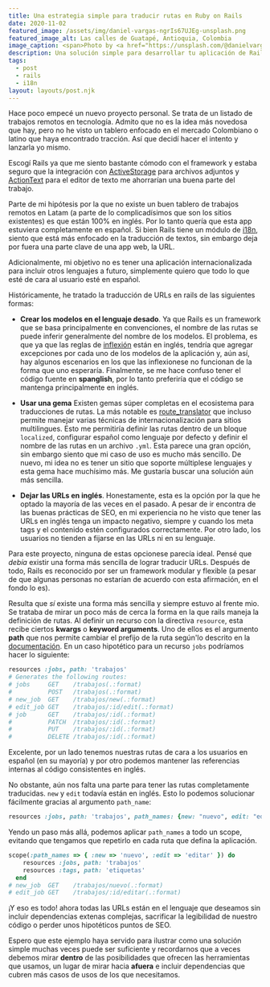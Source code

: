 ```yaml
---
title: Una estrategia simple para traducir rutas en Ruby on Rails
date: 2020-11-02
featured_image: /assets/img/daniel-vargas-ngrIs67UJEg-unsplash.png
featured_image_alt: Las calles de Guatapé, Antioquia, Colombia
image_caption: <span>Photo by <a href="https://unsplash.com/@danielvargas?utm_source=unsplash&amp;utm_medium=referral&amp;utm_content=creditCopyText">Daniel Vargas</a> on <a href="https://unsplash.com/s/photos/colombia?utm_source=unsplash&amp;utm_medium=referral&amp;utm_content=creditCopyText">Unsplash</a></span>
description: Una solución simple para desarrollar tu aplicación de Rails en un lenguaje primario distinto al inglés y mantener las convenciones del framework. Sin gemas, ni complicaciones. Únicamente es necesario aprovechar los features que nos provee Rails.
tags:
  - post
  - rails
  - i18n
layout: layouts/post.njk
---
```


Hace poco empecé un nuevo proyecto personal. Se trata de un listado de trabajos remotos en tecnología. Admito que no es la idea más novedosa que hay, pero no he visto un tablero enfocado en el mercado Colombiano o latino que haya encontrado tracción. Así que decidí hacer el intento y lanzarla yo mismo.

Escogí Rails ya que me siento bastante cómodo con el framework y estaba seguro que la integración con [ActiveStorage](https://edgeguides.rubyonrails.org/active_storage_overview.html) para archivos adjuntos y [ActionText](https://edgeguides.rubyonrails.org/action_text_overview.html) para el editor de texto me ahorrarían una buena parte del trabajo.

Parte de mi hipótesis por la que no existe un buen tablero de trabajos remotos en Latam (a parte de lo complicadísimos que son los sitios existentes) es que están 100% en inglés. Por lo tanto quería que esta app estuviera completamente en español. Si bien Rails tiene un módulo de [i18n](https://guides.rubyonrails.org/i18n.html), siento que está más enfocado en la traducción de textos, sin embargo deja por fuera una parte clave de una app web, la URL.

Adicionalmente, mi objetivo no es tener una aplicación internacionalizada para incluir otros lenguajes a futuro, simplemente quiero que todo lo que esté de cara al usuario esté en español.

Históricamente, he tratado la traducción de URLs en rails de las siguientes formas:

- **Crear los modelos en el lenguaje desado**. Ya que Rails es un framework que se basa principalmente en convenciones, el nombre de las rutas se puede inferir generalmente del nombre de los modelos. El problema, es que ya que las reglas de [inflexión](https://api.rubyonrails.org/classes/ActiveSupport/Inflector.html) están en inglés, tendría que agregar excepciones por cada uno de los modelos de la aplicación y, aún así, hay algunos escenarios en los que las inflexionese no funcionan de la forma que uno esperaría. Finalmente, se me hace confuso tener el código fuente en **spanglish**, por lo tanto preferiría que el código se mantenga principalmente en inglés.

- **Usar una gema** Existen gemas súper completas en el ecosistema para traducciones de rutas. La más notable es [route_translator](https://github.com/enriclluelles/route_translator) que incluso permite manejar varias técnicas de internacionalización para sitios multilingues. Esto me permitiría definir las rutas dentro de un bloque `localized`, configurar español como lenguaje por defecto y definir el nombre de las rutas en un archivo `.yml`. Esta parece una gran opción, sin embargo siento que mi caso de uso es mucho más sencillo. De nuevo, mi idea no es tener un sitio que soporte múltiplese lenguajes y esta gema hace muchísimo más. Me gustaría buscar una solución aún más sencilla.

- **Dejar las URLs en inglés**. Honestamente, esta es la opción por la que he optado la mayoría de las veces en el pasado. A pesar de ir encontra de las buenas prácticas de SEO, en mi experiencia no he visto que tener las URLs en inglés tenga un impacto negativo, siempre y cuando los meta tags y el contenido estén configurados correctamente. Por otro lado, los usuarios no tienden a fijarse en las URLs ni en su lenguaje.

Para este proyecto, ninguna de estas opcionese parecía ideal. Pensé que _debía_ existir una forma más sencilla de lograr traducir URLs. Después de todo, Rails es reconocido por ser un framework modular y flexible (a pesar de que algunas personas no estarían de acuerdo con esta afirmación, en el fondo lo es).

Resulta que _sí_ existe una forma más sencilla y siempre estuvo al frente mio. Se trataba de mirar un poco más de cerca la forma en la que rails maneja la definición de rutas. Al definir un recurso con la directiva `resource`, esta recibe ciertos **kwargs** o **keyword arguments**. Uno de ellos es el argumento **path** que nos permite cambiar el prefijo de la ruta según'lo descrito en la [documentación](https://api.rubyonrails.org/classes/ActionDispatch/Routing/Mapper/Resources.html#method-i-resources). En un caso hipotético para un recurso `jobs` podríamos hacer lo siguiente:

```ruby
resources :jobs, path: 'trabajos'
# Generates the following routes:
# jobs	   GET    /trabajos(.:format)
#		   POST   /trabajos(.:format)
# new_job  GET    /trabajos/new(.:format)
# edit_job GET    /trabajos/:id/edit(.:format)
# job 	   GET    /trabajos/:id(.:format)
#	       PATCH  /trabajos/:id(.:format)
#          PUT    /trabajos/:id(.:format)
#	       DELETE /trabajos/:id(.:format)
```

Excelente, por un lado tenemos nuestras rutas de cara a los usuarios en español (en su mayoría) y por otro podemos mantener las referencias internas al código consistentes en inglés.

No obstante, aún nos falta una parte para tener las rutas completamente traducidas. `new` y `edit` todavía están en inglés. Esto lo podemos solucionar fácilmente gracias al argumento `path_name`:

```ruby
resources :jobs, path: 'trabajos', path_names: {new: "nuevo", edit: "editar"}
```

Yendo un paso más allá, podemos aplicar `path_names` a todo un scope, evitando que tengamos que repetirlo en cada ruta que defina la aplicación.

```ruby
scope(:path_names => { :new => 'nuevo', :edit => 'editar' }) do
    resources :jobs, path: 'trabajos'
    resources :tags, path: 'etiquetas'
  end
# new_job  GET    /trabajos/nuevo(.:format)
# edit_job GET    /trabajos/:id/editar(.:format)
```

¡Y eso es todo! ahora todas las URLs están en el lenguaje que deseamos sin incluir dependencias extenas complejas, sacrificar la legibilidad de nuestro código o perder unos hipotéticos puntos de SEO.

Espero que este ejemplo haya servido para ilustrar como una solución simple muchas veces puede ser suficiente y recordarnos que a veces debemos mirar **dentro** de las posibilidades que ofrecen las herramientas que usamos, un lugar de mirar hacia **afuera** e incluir dependencias que cubren más casos de usos de los que necesitamos.
